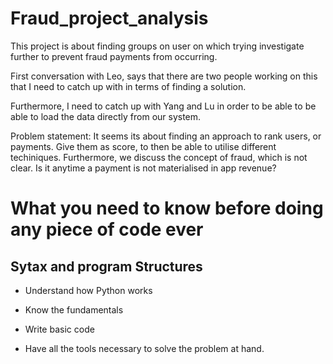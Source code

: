 # Fraud_project_analysis



This project is about finding groups on user on which trying investigate further to prevent fraud payments from occurring. 

First conversation with Leo, says that there are two people working on this that I need to catch up with in terms of finding a solution. 

Furthermore, I need to catch up with Yang and Lu in order to be able to be able to load the data directly from our system. 


Problem statement: It seems its about finding an approach to rank users, or payments. Give them as score, to then
be able to utilise different techiniques. Furthermore, we discuss the concept of fraud, which is not clear. Is it anytime a payment is 
not materialised in app revenue? 



# What you need to know before doing any piece of code ever 

## Sytax and program Structures 

- Understand how Python works 

- Know the fundamentals 

- Write basic code 

- Have all the tools necessary to solve the problem at hand. 